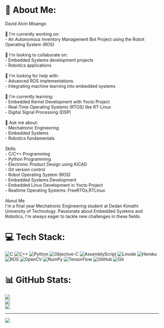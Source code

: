# 💫 About Me:
David Alvin Misango<br><br>🔭 I'm currently working on:<br>- An Autonomous Inventory Management Bot Project using the Robot Operating System (ROS)<br><br>👯 I'm looking to collaborate on:<br>- Embedded Systems development projects<br>- Robotics applications<br><br>🤝 I'm looking for help with:<br>- Advanced ROS implementations<br>- Integrating machine learning into embedded systems<br><br>🌱 I'm currently learning:<br>- Embedded Kernel Development with Yocto Project<br>- Real-Time Operating Systems (RTOS) like RT-Linux<br>- Digital Signal Processing (DSP)<br><br>💬 Ask me about:<br>- Mechatronic Engineering<br>- Embedded Systems<br>- Robotics fundamentals<br><br>Skills<br>- C/C++ Programming<br>- Python Programming<br>- Electronic Product Design using KiCAD<br>- Git version control<br>- Robot Operating System (ROS)<br>- Embedded Systems Development<br>- Embedded Linux Development in Yocto Project<br>- Realtime Operating Systems: FreeRTOs,RTLinux<br><br>About Me<br>I'm a final year Mechatronic Engineering student at Dedan Kimathi University of Technology. Passionate about Embedded Systems and Robotics, I'm always eager to tackle new challenges in these fields.<br>


# 💻 Tech Stack:
![C](https://img.shields.io/badge/c-%2300599C.svg?style=for-the-badge&logo=c&logoColor=white) ![C++](https://img.shields.io/badge/c++-%2300599C.svg?style=for-the-badge&logo=c%2B%2B&logoColor=white) ![Python](https://img.shields.io/badge/python-3670A0?style=for-the-badge&logo=python&logoColor=ffdd54) ![Objective-C](https://img.shields.io/badge/OBJECTIVE--C-%233A95E3.svg?style=for-the-badge&logo=apple&logoColor=white) ![AssemblyScript](https://img.shields.io/badge/assembly%20script-%23000000.svg?style=for-the-badge&logo=assemblyscript&logoColor=white) ![Linode](https://img.shields.io/badge/linode-00A95C?style=for-the-badge&logo=linode&logoColor=white) ![Heroku](https://img.shields.io/badge/heroku-%23430098.svg?style=for-the-badge&logo=heroku&logoColor=white) ![ROS](https://img.shields.io/badge/ros-%230A0FF9.svg?style=for-the-badge&logo=ros&logoColor=white) ![OpenCV](https://img.shields.io/badge/opencv-%23white.svg?style=for-the-badge&logo=opencv&logoColor=white) ![NumPy](https://img.shields.io/badge/numpy-%23013243.svg?style=for-the-badge&logo=numpy&logoColor=white) ![TensorFlow](https://img.shields.io/badge/TensorFlow-%23FF6F00.svg?style=for-the-badge&logo=TensorFlow&logoColor=white) ![GitHub](https://img.shields.io/badge/github-%23121011.svg?style=for-the-badge&logo=github&logoColor=white) ![Git](https://img.shields.io/badge/git-%23F05033.svg?style=for-the-badge&logo=git&logoColor=white)
# 📊 GitHub Stats:
![](https://github-readme-stats.vercel.app/api?username=Ingaiza&theme=radical&hide_border=false&include_all_commits=false&count_private=false)<br/>
![](https://github-readme-streak-stats.herokuapp.com/?user=Ingaiza&theme=radical&hide_border=false)<br/>
![](https://github-readme-stats.vercel.app/api/top-langs/?username=Ingaiza&theme=radical&hide_border=false&include_all_commits=false&count_private=false&layout=compact)

---
[![](https://visitcount.itsvg.in/api?id=Ingaiza&icon=0&color=0)](https://visitcount.itsvg.in)

<!-- Proudly created with GPRM ( https://gprm.itsvg.in ) -->
